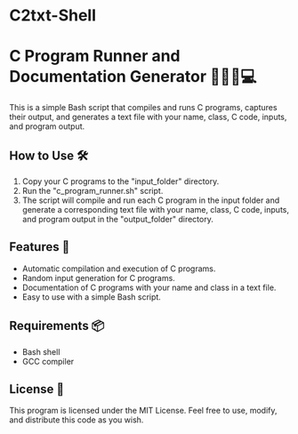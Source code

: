 # C2txt-Shell

# C Program Runner and Documentation Generator 🏃‍♂️📝💻

This is a simple Bash script that compiles and runs C programs, captures their output, and generates a text file with your name, class, C code, inputs, and program output.

## How to Use 🛠️

1. Copy your C programs to the "input_folder" directory.
2. Run the "c_program_runner.sh" script.
3. The script will compile and run each C program in the input folder and generate a corresponding text file with your name, class, C code, inputs, and program output in the "output_folder" directory.

## Features 🚀

- Automatic compilation and execution of C programs.
- Random input generation for C programs.
- Documentation of C programs with your name and class in a text file.
- Easy to use with a simple Bash script.

## Requirements 📦

- Bash shell
- GCC compiler

## License 📜

This program is licensed under the MIT License. Feel free to use, modify, and distribute this code as you wish.
